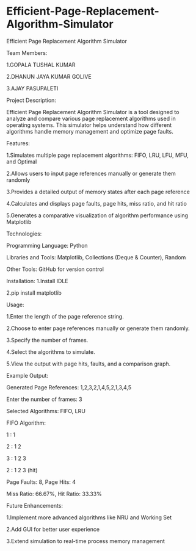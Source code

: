# Efficient-Page-Replacement-Algorithm-Simulator
Efficient Page Replacement Algorithm Simulator

Team Members:

1.GOPALA TUSHAL KUMAR

2.DHANUN JAYA KUMAR GOLIVE

3.AJAY PASUPALETI

Project Description:

Efficient Page Replacement Algorithm Simulator is a tool designed to analyze and compare various page replacement algorithms used in operating systems. This simulator helps understand how different algorithms handle memory management and optimize page faults.

Features:

1.Simulates multiple page replacement algorithms: FIFO, LRU, LFU, MFU, and Optimal

2.Allows users to input page references manually or generate them randomly

3.Provides a detailed output of memory states after each page reference

4.Calculates and displays page faults, page hits, miss ratio, and hit ratio

5.Generates a comparative visualization of algorithm performance using Matplotlib

Technologies:

Programming Language: Python

Libraries and Tools: Matplotlib, Collections (Deque & Counter), Random

Other Tools: GitHub for version control

Installation: 1.Install IDLE

2.pip install matplotlib

Usage:

1.Enter the length of the page reference string.

2.Choose to enter page references manually or generate them randomly.

3.Specify the number of frames.

4.Select the algorithms to simulate.

5.View the output with page hits, faults, and a comparison graph.

Example Output:

Generated Page References: 1,2,3,2,1,4,5,2,1,3,4,5

Enter the number of frames: 3

Selected Algorithms: FIFO, LRU

FIFO Algorithm:

1 : 1

2 : 1 2

3 : 1 2 3

2 : 1 2 3 (hit)

Page Faults: 8, Page Hits: 4

Miss Ratio: 66.67%, Hit Ratio: 33.33%

Future Enhancements:

1.Implement more advanced algorithms like NRU and Working Set

2.Add GUI for better user experience

3.Extend simulation to real-time process memory management

